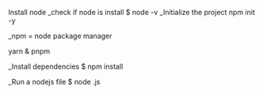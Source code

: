Install node
\_check if node is install
$ node -v
\_Initialize the project
npm init -y

\_npm = node package manager

yarn & pnpm

\_Install dependencies
$ npm install <package-name>

\_Run a nodejs file
$ node <name of file>.js
